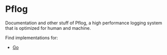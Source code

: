 # Pflog

Documentation and other stuff of Pflog, a high performance logging system that is optimized for human and machine.

Find implementations for:
- [Go](https://github.com/pflog/go)
